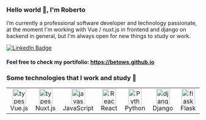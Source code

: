 
### Hello world 👋, I'm Roberto

I’m currently a professional software developer and technology passionate, at the moment I'm working with Vue / nuxt.js in frontend and django on backend in general, but I'm always open for new things to study or work.

<p> <a href="https://www.linkedin.com/in/roberto-amaral-586716209/"><img src="https://img.shields.io/badge/-Roberto Amaral-0077B5?style=flat-square&amp;labelColor=0077B5&amp;logo=LinkedIn&amp;https://www.linkedin.com/in/roberto-amaral-586716209/" alt="LinkedIn Badge"></a></p>

#### Feel free to check my portifolio: https://betows.github.io 

### Some technologies that I work and study 🚀
<table>
  <tr>
    <td align="center" width="130">
        <img src="https://cdn.jsdelivr.net/gh/devicons/devicon/icons/icons/vue-original.svg" width="35" height="40" alt="typescript" />
      <br>Vue.js
    </td>
    <td align="center" width="130">
        <img src="https://cdn.jsdelivr.net/gh/devicons/devicon/icons/icons/nuxt-original.svg" width="35" height="40" alt="typescript" />
      <br>Nuxt.js
    </td>
    <td align="center" width="130">
        <img src="https://cdn.jsdelivr.net/gh/devicons/devicon/icons/javascript/javascript-original.svg" width="35" height="40" alt="javascript" />
      <br>JavaScript
    </td>
  <td align="center" width="130">
      <img src="https://cdn.jsdelivr.net/gh/devicons/devicon/icons/react/react-original.svg" width="35" height="40" alt="React" />
    <br>React
  </td>
    <td align="center" width="130"> 
        <img src="https://cdn.jsdelivr.net/gh/devicons/devicon/icons/python/python-original.svg" width="35" height="40" alt="Python" />
      <br>Python
    </td>
    <td align="center" width="130">
        <img src="https://cdn.jsdelivr.net/gh/devicons/devicon/icons/django/django-original.svg" width="35" height="40" alt="django" />
      <br>Django
    </td>
    <td align="center" width="130">
        <img src="https://cdn.jsdelivr.net/gh/devicons/devicon/icons/flask/flask-original.svg" width="35" height="40" alt="flask" />
      <br>Flask
    </td>
    </td>
  </tr>
</table>
